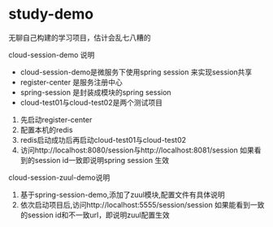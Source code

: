 # study-demo
无聊自己构建的学习项目，估计会乱七八糟的  


cloud-session-demo 说明
* cloud-session-demo是微服务下使用spring session 来实现session共享
* register-center 是服务注册中心
* spring-session 是封装成模块的spring session
* cloud-test01与cloud-test02是两个测试项目
1. 先启动register-center
2. 配置本机的redis
3. redis启动成功后再启动cloud-test01与cloud-test02
4. 访问http://localhost:8080/session与http://localhost:8081/session 
	如果看到的session id一致即说明spring session 生效  


cloud-session-zuul-demo说明
1. 基于spring-session-demo,添加了zuul模块,配置文件有具体说明
2. 依次启动项目后,访问http://localhost:5555/session/session 
	如果能看到一致的session id和不一致url，即说明zuul配置生效

